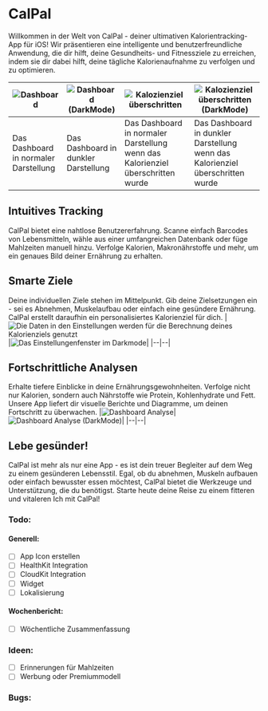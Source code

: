 # CalPal
Willkommen in der Welt von CalPal - deiner ultimativen Kalorientracking-App für iOS! Wir präsentieren eine intelligente und benutzerfreundliche Anwendung, die dir hilft, deine Gesundheits- und Fitnessziele zu erreichen, indem sie dir dabei hilft, deine tägliche Kalorienaufnahme zu verfolgen und zu optimieren.

|![Dashboard](./screenshots/1_a.png)|![Dashboard (DarkMode)](./screenshots/1_b.png)|![Kalozienziel überschritten](./screenshots/1_a2.png)|![Kalozienziel überschritten (DarkMode)](./screenshots/1_b2.png)|
|--|--|--|--|
|Das Dashboard in normaler Darstellung|Das Dashboard in dunkler Darstellung|Das Dashboard in normaler Darstellung wenn das Kalorienziel überschritten wurde|Das Dashboard in dunkler Darstellung wenn das Kalorienziel überschritten wurde|

## Intuitives Tracking
CalPal bietet eine nahtlose Benutzererfahrung. Scanne einfach Barcodes von Lebensmitteln, wähle aus einer umfangreichen Datenbank oder füge Mahlzeiten manuell hinzu. Verfolge Kalorien, Makronährstoffe und mehr, um ein genaues Bild deiner Ernährung zu erhalten.

## Smarte Ziele
Deine individuellen Ziele stehen im Mittelpunkt. Gib deine Zielsetzungen ein - sei es Abnehmen, Muskelaufbau oder einfach eine gesündere Ernährung. CalPal erstellt daraufhin ein personalisiertes Kalorienziel für dich.
|![Die Daten in den Einstellungen werden für die Berechnung deines Kalorienziels genutzt](./screenshots/3_a.png)|![Das Einstellungenfenster im Darkmode](./screenshots/3_b.png)|
|--|--|

## Fortschrittliche Analysen
Erhalte tiefere Einblicke in deine Ernährungsgewohnheiten. Verfolge nicht nur Kalorien, sondern auch Nährstoffe wie Protein, Kohlenhydrate und Fett. Unsere App liefert dir visuelle Berichte und Diagramme, um deinen Fortschritt zu überwachen.
|![Dashboard Analyse](./screenshots/2_a.png)|![Dashboard Analyse (DarkMode)](./screenshots/2_b.png)|
|--|--|

## Lebe gesünder!
CalPal ist mehr als nur eine App - es ist dein treuer Begleiter auf dem Weg zu einem gesünderen Lebensstil. Egal, ob du abnehmen, Muskeln aufbauen oder einfach bewusster essen möchtest, CalPal bietet die Werkzeuge und Unterstützung, die du benötigst. Starte heute deine Reise zu einem fitteren und vitaleren Ich mit CalPal!

### Todo:
#### Generell:
- [ ] App Icon erstellen
- [ ] HealthKit Integration
- [ ] CloudKit Integration
- [ ] Widget
- [ ] Lokalisierung

#### Wochenbericht:
- [ ] Wöchentliche Zusammenfassung

### Ideen:
- [ ] Erinnerungen für Mahlzeiten
- [ ] Werbung oder Premiummodell

### Bugs:
